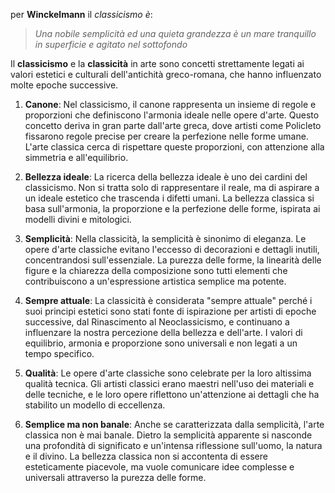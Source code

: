 per **Winckelmann** il *classicismo è*:
> *Una nobile semplicità ed una quieta grandezza*
> *è un mare tranquillo in superficie e agitato nel sottofondo*

Il **classicismo** e la **classicità** in arte sono concetti strettamente legati ai valori estetici e culturali dell'antichità greco-romana, che hanno influenzato molte epoche successive. 
1. **Canone**: Nel classicismo, il canone rappresenta un insieme di regole e proporzioni che definiscono l'armonia ideale nelle opere d'arte. Questo concetto deriva in gran parte dall'arte greca, dove artisti come Policleto fissarono regole precise per creare la perfezione nelle forme umane. L'arte classica cerca di rispettare queste proporzioni, con attenzione alla simmetria e all'equilibrio.

2. **Bellezza ideale**: La ricerca della bellezza ideale è uno dei cardini del classicismo. Non si tratta solo di rappresentare il reale, ma di aspirare a un ideale estetico che trascenda i difetti umani. La bellezza classica si basa sull'armonia, la proporzione e la perfezione delle forme, ispirata ai modelli divini e mitologici.

3. **Semplicità**: Nella classicità, la semplicità è sinonimo di eleganza. Le opere d'arte classiche evitano l'eccesso di decorazioni e dettagli inutili, concentrandosi sull'essenziale. La purezza delle forme, la linearità delle figure e la chiarezza della composizione sono tutti elementi che contribuiscono a un'espressione artistica semplice ma potente.

4. **Sempre attuale**: La classicità è considerata "sempre attuale" perché i suoi principi estetici sono stati fonte di ispirazione per artisti di epoche successive, dal Rinascimento al Neoclassicismo, e continuano a influenzare la nostra percezione della bellezza e dell'arte. I valori di equilibrio, armonia e proporzione sono universali e non legati a un tempo specifico.

5. **Qualità**: Le opere d'arte classiche sono celebrate per la loro altissima qualità tecnica. Gli artisti classici erano maestri nell'uso dei materiali e delle tecniche, e le loro opere riflettono un'attenzione ai dettagli che ha stabilito un modello di eccellenza.

6. **Semplice ma non banale**: Anche se caratterizzata dalla semplicità, l'arte classica non è mai banale. Dietro la semplicità apparente si nasconde una profondità di significato e un'intensa riflessione sull'uomo, la natura e il divino. La bellezza classica non si accontenta di essere esteticamente piacevole, ma vuole comunicare idee complesse e universali attraverso la purezza delle forme.
